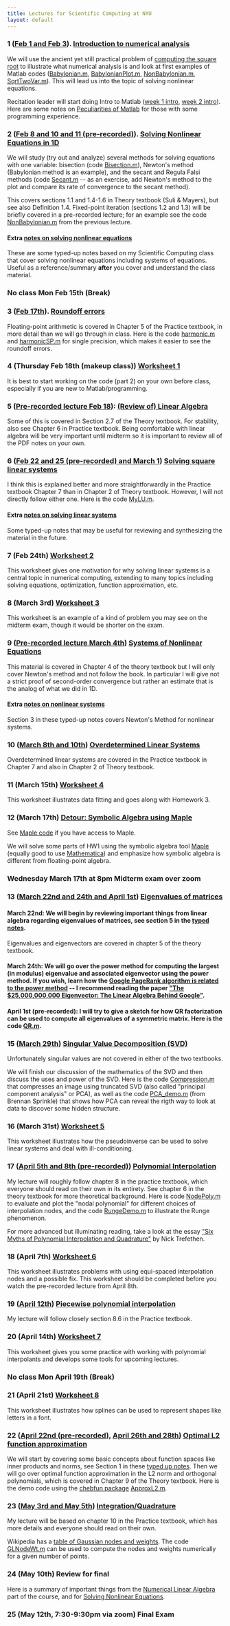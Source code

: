 ```yaml
---
title: Lectures for Scientific Computing at NYU
layout: default
---
```


### 1 ([Feb 1 and Feb 3](Lectures/Introduction2021.pdf)). [Introduction to numerical analysis](Lectures/Introduction.pdf)

We will use the ancient yet still practical problem of [computing the square root](https://en.wikipedia.org/wiki/Methods_of_computing_square_roots#Babylonian_method) to illustrate what numerical analysis is and look at first examples of Matlab codes ([Babylonian.m](Matlab/Nonlinear/Babylonian.m),  [BabylonianPlot.m](Matlab/Nonlinear/BabylonianPlot.m), [NonBabylonian.m](Matlab/Nonlinear/NonBabylonian.m), [SqrtTwoVar.m](Matlab/Nonlinear/SqrtTwoVar.m)). This will lead us into the topic of solving nonlinear equations.

Recitation leader will start doing Intro to Matlab ([week 1 intro](Matlab/matlab_tutorial_demo_week1.m), [week 2 intro](Matlab/matlab_tutorial_demo_week2.m)). Here are some notes on [Peculiarities of Matlab](Lectures/Matlab.pdf) for those with some programming experience.

### 2 ([Feb 8 and 10 and 11 (pre-recorded)](Lectures/Nonlinear1D2021.pdf)). [Solving Nonlinear Equations in 1D](Lectures/NonlinearEqs.pdf)

We will study (try out and analyze) several methods for solving equations with one variable: bisection (code [Bisection.m](Matlab/Nonlinear/Bisection.m)), Newton's method (Babylonian method is an example), and the secant and Regula Falsi methods (code [Secant.m](Matlab/Nonlinear/Secant.m) -- as an exercise, add Newton's method to the plot and compare its rate of convergence to the secant method).

This covers sections 1.1 and 1.4-1.6 in Theory textbook (Suli & Mayers), but see also Definition 1.4. Fixed-point iteration (sections 1.2 and 1.3) will be briefly covered in a pre-recorded lecture; for an example see the code [NonBabylonian.m](Matlab/Nonlinear/NonBabylonian.m) from the previous lecture.

#### Extra [notes on solving nonlinear equations](Lectures/Nonlinear1D.pdf)

These are some typed-up notes based on my Scientific Computing class that cover solving nonlinear equations including systems of equations. Useful as a reference/summary **after** you cover and understand the class material.

### No class Mon Feb 15th (Break)

### 3 ([Feb 17th](Lectures/FloatingPoint2021.pdf)). [Roundoff errors](Lectures/FloatingPoint.pdf)

Floating-point arithmetic is covered in Chapter 5 of the Practice textbook, in more detail than we will go through in class. Here is the code [harmonic.m](Matlab/harmonic.m) and [harmonicSP.m](Matlab/harmonicSP.m) for single precision, which makes it easier to see the roundoff errors.

### 4 (Thursday Feb 18th (makeup class)) [Worksheet 1](Worksheets/worksheet1.pdf)

It is best to start working on the code (part 2) on your own before class, especially if you are new to Matlab/programming.

### 5 ([Pre-recorded lecture Feb 18](Lectures/LinearAlgebra2021.pdf)): [(Review of) Linear Algebra](Lectures/LinearAlgebra.pdf)

Some of this is covered in Section 2.7 of the Theory textbook. For stability, also see Chapter 6 in Practice textbook. Being comfortable with linear algebra will be very important until midterm so it is important to review all of the PDF notes on your own.

### 6 ([Feb 22 and 25 (pre-recorded) and March 1](Lectures/LinearSystems2021.pdf)) [Solving **square** linear systems](Lectures/SquareSystems.pdf)

I think this is explained better and more straightforwardly in the Practice textbook Chapter 7 than in Chapter 2 of Theory textbook. However, I will not directly follow either one. Here is the code [MyLU.m](Matlab/MyLU.m).

#### Extra [notes on solving linear systems](Lectures/LinearSystems.pdf)

Some typed-up notes that may be useful for reviewing and synthesizing the material in the future.

### 7 (Feb 24th) [Worksheet 2](Worksheets/worksheet2.pdf)

This worksheet gives one motivation for why solving linear systems is a central topic in numerical computing, extending to many topics including solving equations, optimization, function approximation, etc.

### 8 (March 3rd) [Worksheet 3](Worksheets/worksheet3.pdf)

This worksheet is an example of a kind of problem you may see on the midterm exam, though it would be shorter on the exam.

### 9 ([Pre-recorded lecture March 4th](Lectures/NonlinearSystems2021.pdf)) [Systems of Nonlinear Equations](Lectures/NewtonHigherD.pdf)

This material is covered in Chapter 4 of the theory textbook but I will only cover Newton's method and not follow the book. In particular I will give not a strict proof of second-order convergence but rather an estimate that is the analog of what we did in 1D.

#### Extra [notes on nonlinear systems](Lectures/Nonlinear1D.pdf)

Section 3 in these typed-up notes covers Newton's Method for nonlinear systems.

### 10 ([March 8th and 10th](Lectures/LeastSquares2021.pdf)) [Overdetermined Linear Systems](Lectures/LeastSquares.pdf)

Overdetermined linear systems are covered in the Practice textbook in Chapter 7 and also in Chapter 2 of Theory textbook.

### 11 (March 15th) [Worksheet 4](Worksheets/worksheet4.pdf)

This worksheet illustrates data fitting and goes along with Homework 3.

### 12 (March 17th) [Detour: Symbolic Algebra using Maple](Lectures/MapleHW1.pdf) 

See [Maple code](Lectures/MapleHW1.mw) if you have access to Maple.

We will solve some parts of HW1 using the symbolic algebra tool [Maple](https://www.maplesoft.com/products/Maple/students/) (equally good to use [Mathematica](https://www.nyu.edu/life/information-technology/getting-started/software/mathematica.html)) and emphasize how symbolic algebra is different from floating-point algebra.

### Wednesday **March 17th at 8pm** Midterm exam over zoom

### 13 ([March 22nd and 24th and April 1st](Lectures/Eigenvalues2021.pdf)) [Eigenvalues of matrices](Lectures/EigenSingularValues.pdf)

#### March 22nd: We will begin by reviewing important things from linear algebra regarding eigenvalues of matrices, see section 5 in the [typed notes](Lectures/LinearAlgebra.pdf).

Eigenvalues and eigenvectors are covered in chapter 5 of the theory textbook.

#### March 24th: We will go over the power method for computing the largest (in modulus) eigenvalue and associated eigenvector using the power method. If you wish, learn how the [Google PageRank algorithm is related to the power method](https://en.wikipedia.org/wiki/PageRank#Power_method) -- I recommend reading the paper ["The $25,000,000,000 Eigenvector: The Linear Algebra Behind Google"](https://www.rose-hulman.edu/~bryan/googleFinalVersionFixed.pdf).

#### April 1st (pre-recorded): I will try to give a sketch for how QR factorization can be used to compute all eigenvalues of a symmetric matrix. Here is the code [QR.m](Matlab/QR.m).

### 15 ([March 29th](Lectures/SingularValues2021.pdf)) [Singular Value Decomposition (SVD)](Lectures/EigenSingularValues.pdf)

Unfortunately singular values are not covered in either of the two textbooks.

We will finish our discussion of the mathematics of the SVD and then discuss the uses and power of the SVD. Here is the code [Compression.m](Matlab/Compression.m) that compresses an image using truncated SVD (also called "principal component analysis" or PCA), as well as the code [PCA_demo.m](Matlab/PCA_demo.m) (from Brennan Sprinkle) that shows how PCA can reveal the rigth way to look at data to discover some hidden structure.

### 16 (March 31st) [Worksheet 5](Worksheets/worksheet5.pdf)

This worksheet illustrates how the pseudoinverse can be used to solve linear systems and deal with ill-conditioning.

### 17 ([April 5th and 8th (pre-recorded)](Lectures/PolynomialInterp2021.pdf)) [Polynomial Interpolation](Lectures/PolynomialInterpolation.pdf)

My lecture will roughly follow chapter 8 in the practice textbook, which everyone should read on their own in its entirety. See chapter 6 in the theory textbook for more theoretical background. Here is code [NodePoly.m](Matlab/NodePoly.m) to evaluate and plot the "nodal polynomial" for different choices of interpolation nodes, and the code [RungeDemo.m](Matlab/RungeDemo.m) to illustrate the Runge phenomenon.

For more advanced but illuminating reading, take a look at the essay ["Six Myths of Polynomial Interpolation and Quadrature"](https://people.maths.ox.ac.uk/trefethen/mythspaper.pdf) by Nick Trefethen.

### 18 (April 7th) [Worksheet 6](Worksheets/worksheet6.pdf)

This worksheet illustrates problems with using equi-spaced interpolation nodes and a possible fix. This worksheet should be completed before you watch the pre-recorded lecture from April 8th.

### 19 ([April 12th](Lectures/PiecewisePoly2021.pdf)) [Piecewise polynomial interpolation](Lectures/PiecewiseInterpolation.pdf)

My lecture will follow closely section 8.6 in the Practice textbook.

### 20 (April 14th) [Worksheet 7](Worksheets/worksheet7.pdf)

This worksheet gives you some practice with working with polynomial interpolants and develops some tools for upcoming lectures.

### No class Mon April 19th (Break)

### 21 (April 21st) [Worksheet 8](Worksheets/worksheet8.pdf)

This worksheet illustrates how splines can be used to represent shapes like letters in a font.

### 22 ([April 22nd (pre-recorded)](Lectures/FunctionalNorms2021.pdf), [April 26th and 28th](Lectures/OrthogonalPolynomials2021.pdf)) [Optimal L2 function approximation](Lectures/PolynomialApproximation.pdf)

We will start by covering some basic concepts about function spaces like inner products and norms, see Section 1 in these [typed up notes](Lectures/FunctionApprox.pdf). Then we will go over optimal function approximation in the L2 norm and orthogonal polynomials, which is covered in Chapter 9 of the Theory textbook. Here is the demo code using the [chebfun package](https://www.chebfun.org/download/) [ApproxL2.m](Matlab/ApproxL2.m).

### 23 ([May 3rd and May 5th](Lectures/Quadrature2021.pdf)) [Integration/Quadrature](Lectures/Quadrature.pdf)

My lecture will be based on chapter 10 in the Practice textbook, which has more details and everyone should read on their own.

Wikipedia has a [table of Gaussian nodes and weights](https://en.wikipedia.org/wiki/Gaussian_quadrature#Gauss%E2%80%93Legendre_quadrature). The code [GLNodeWt.m](Matlab/GLNodeWt.m) can be used to compute the nodes and weights numerically for a given number of points.

### 24 (May 10th) Review for final

Here is a summary of important things from the [Numerical Linear Algebra](Lectures/ReviewLinearAlgebra.pdf) part of the course, and for [Solving Nonlinear Equations](Lectures/ReviewRoots.pdf).

### 25 (May 12th, 7:30-9:30pm via zoom) **Final Exam**

